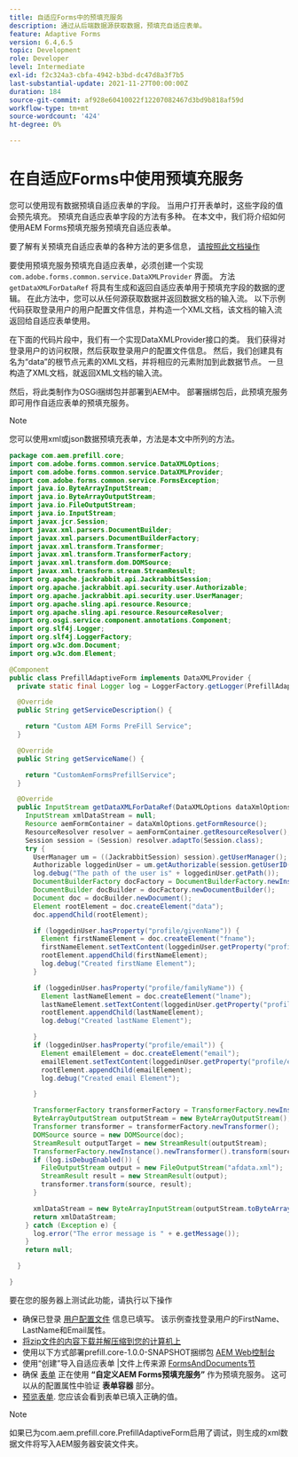 ```yaml
---
title: 自适应Forms中的预填充服务
description: 通过从后端数据源获取数据，预填充自适应表单。
feature: Adaptive Forms
version: 6.4,6.5
topic: Development
role: Developer
level: Intermediate
exl-id: f2c324a3-cbfa-4942-b3bd-dc47d8a3f7b5
last-substantial-update: 2021-11-27T00:00:00Z
duration: 184
source-git-commit: af928e60410022f12207082467d3bd9b818af59d
workflow-type: tm+mt
source-wordcount: '424'
ht-degree: 0%

---
```


# 在自适应Forms中使用预填充服务

您可以使用现有数据预填自适应表单的字段。 当用户打开表单时，这些字段的值会预先填充。 预填充自适应表单字段的方法有多种。 在本文中，我们将介绍如何使用AEM Forms预填充服务预填充自适应表单。

要了解有关预填充自适应表单的各种方法的更多信息， [请按照此文档操作](https://helpx.adobe.com/experience-manager/6-4/forms/using/prepopulate-adaptive-form-fields.html#AEMFormsprefillservice)

要使用预填充服务预填充自适应表单，必须创建一个实现 `com.adobe.forms.common.service.DataXMLProvider` 界面。 方法 `getDataXMLForDataRef` 将具有生成和返回自适应表单用于预填充字段的数据的逻辑。 在此方法中，您可以从任何源获取数据并返回数据文档的输入流。 以下示例代码获取登录用户的用户配置文件信息，并构造一个XML文档，该文档的输入流返回给自适应表单使用。

在下面的代码片段中，我们有一个实现DataXMLProvider接口的类。 我们获得对登录用户的访问权限，然后获取登录用户的配置文件信息。 然后，我们创建具有名为“data”的根节点元素的XML文档，并将相应的元素附加到此数据节点。 一旦构造了XML文档，就返回XML文档的输入流。

然后，将此类制作为OSGi捆绑包并部署到AEM中。 部署捆绑包后，此预填充服务即可用作自适应表单的预填充服务。

>[!NOTE]
>
>您可以使用xml或json数据预填充表单，方法是本文中所列的方法。

```java
package com.aem.prefill.core;
import com.adobe.forms.common.service.DataXMLOptions;
import com.adobe.forms.common.service.DataXMLProvider;
import com.adobe.forms.common.service.FormsException;
import java.io.ByteArrayInputStream;
import java.io.ByteArrayOutputStream;
import java.io.FileOutputStream;
import java.io.InputStream;
import javax.jcr.Session;
import javax.xml.parsers.DocumentBuilder;
import javax.xml.parsers.DocumentBuilderFactory;
import javax.xml.transform.Transformer;
import javax.xml.transform.TransformerFactory;
import javax.xml.transform.dom.DOMSource;
import javax.xml.transform.stream.StreamResult;
import org.apache.jackrabbit.api.JackrabbitSession;
import org.apache.jackrabbit.api.security.user.Authorizable;
import org.apache.jackrabbit.api.security.user.UserManager;
import org.apache.sling.api.resource.Resource;
import org.apache.sling.api.resource.ResourceResolver;
import org.osgi.service.component.annotations.Component;
import org.slf4j.Logger;
import org.slf4j.LoggerFactory;
import org.w3c.dom.Document;
import org.w3c.dom.Element;

@Component
public class PrefillAdaptiveForm implements DataXMLProvider {
  private static final Logger log = LoggerFactory.getLogger(PrefillAdaptiveForm.class);

  @Override
  public String getServiceDescription() {

    return "Custom AEM Forms PreFill Service";
  }

  @Override
  public String getServiceName() {

    return "CustomAemFormsPrefillService";
  }

  @Override
  public InputStream getDataXMLForDataRef(DataXMLOptions dataXmlOptions) throws FormsException {
    InputStream xmlDataStream = null;
    Resource aemFormContainer = dataXmlOptions.getFormResource();
    ResourceResolver resolver = aemFormContainer.getResourceResolver();
    Session session = (Session) resolver.adaptTo(Session.class);
    try {
      UserManager um = ((JackrabbitSession) session).getUserManager();
      Authorizable loggedinUser = um.getAuthorizable(session.getUserID());
      log.debug("The path of the user is" + loggedinUser.getPath());
      DocumentBuilderFactory docFactory = DocumentBuilderFactory.newInstance();
      DocumentBuilder docBuilder = docFactory.newDocumentBuilder();
      Document doc = docBuilder.newDocument();
      Element rootElement = doc.createElement("data");
      doc.appendChild(rootElement);

      if (loggedinUser.hasProperty("profile/givenName")) {
        Element firstNameElement = doc.createElement("fname");
        firstNameElement.setTextContent(loggedinUser.getProperty("profile/givenName")[0].getString());
        rootElement.appendChild(firstNameElement);
        log.debug("Created firstName Element");
      }

      if (loggedinUser.hasProperty("profile/familyName")) {
        Element lastNameElement = doc.createElement("lname");
        lastNameElement.setTextContent(loggedinUser.getProperty("profile/familyName")[0].getString());
        rootElement.appendChild(lastNameElement);
        log.debug("Created lastName Element");

      }
      if (loggedinUser.hasProperty("profile/email")) {
        Element emailElement = doc.createElement("email");
        emailElement.setTextContent(loggedinUser.getProperty("profile/email")[0].getString());
        rootElement.appendChild(emailElement);
        log.debug("Created email Element");

      }

      TransformerFactory transformerFactory = TransformerFactory.newInstance();
      ByteArrayOutputStream outputStream = new ByteArrayOutputStream();
      Transformer transformer = transformerFactory.newTransformer();
      DOMSource source = new DOMSource(doc);
      StreamResult outputTarget = new StreamResult(outputStream);
      TransformerFactory.newInstance().newTransformer().transform(source, outputTarget);
      if (log.isDebugEnabled()) {
        FileOutputStream output = new FileOutputStream("afdata.xml");
        StreamResult result = new StreamResult(output);
        transformer.transform(source, result);
      }

      xmlDataStream = new ByteArrayInputStream(outputStream.toByteArray());
      return xmlDataStream;
    } catch (Exception e) {
      log.error("The error message is " + e.getMessage());
    }
    return null;

  }

}
```

要在您的服务器上测试此功能，请执行以下操作

* 确保已登录 [用户配置文件](http://localhost:4502/security/users.html) 信息已填写。 该示例查找登录用户的FirstName、LastName和Email属性。
* [将zip文件的内容下载并解压缩到您的计算机上](assets/prefillservice.zip)
* 使用以下方式部署prefill.core-1.0.0-SNAPSHOT捆绑包 [AEM Web控制台](http://localhost:4502/system/console/bundles)
* 使用“创建”导入自适应表单 |文件上传来源 [FormsAndDocuments节](http://localhost:4502/aem/forms.html/content/dam/formsanddocuments)
* 确保 [表单](http://localhost:4502/editor.html/content/forms/af/prefill.html) 正在使用 **“自定义AEM Forms预填充服务”** 作为预填充服务。 这可以从的配置属性中验证 **表单容器** 部分。
* [预览表单](http://localhost:4502/content/dam/formsanddocuments/prefill/jcr:content?wcmmode=disabled). 您应该会看到表单已填入正确的值。

>[!NOTE]
>
>如果已为com.aem.prefill.core.PrefillAdaptiveForm启用了调试，则生成的xml数据文件将写入AEM服务器安装文件夹。

